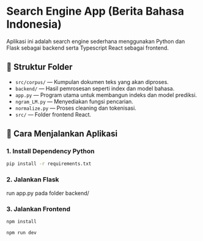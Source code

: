# Search Engine App (Berita Bahasa Indonesia)

Aplikasi ini adalah search engine sederhana menggunakan Python dan Flask sebagai backend serta Typescript React sebagai frontend.

## 📁 Struktur Folder
- `src/corpus/` — Kumpulan dokumen teks yang akan diproses.
- `backend/` — Hasil pemrosesan seperti index dan model bahasa.
- `app.py` — Program utama untuk membangun indeks dan model prediksi.
- `ngram_LM.py` — Menyediakan fungsi pencarian.
- `normalize.py` — Proses cleaning dan tokenisasi.
- `src/` — Folder frontend React.

## 🚀 Cara Menjalankan Aplikasi

### 1. Install Dependency Python
```bash
pip install -r requirements.txt
```

### 2. Jalankan Flask
run app.py pada folder backend/

### 3. Jalankan Frontend
```bash
npm install
```

```bash
npm run dev
```

